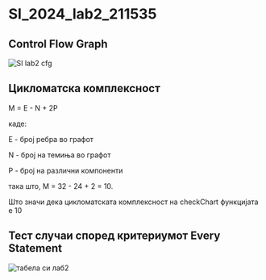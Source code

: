 # SI_2024_lab2_211535
## Control Flow Graph

![SI lab2 cfg](https://github.com/LeoSeLeKT/SI_2024_lab2_211535/assets/94115888/5d70ff9f-34ab-4374-a872-edf6bc177d08)

## Цикломатска комплексност

M = E - N + 2P

каде:

E - број ребра во графот

N - број на темиња во графот

P - број на различни компоненти

така што, M = 32 - 24 + 2 = 10.

Што значи дека цикломатската комплексност на checkChart функцијата е 10



## Тест случаи според критериумот Every Statement

![табела си лаб2](https://github.com/LeoSeLeKT/SI_2024_lab2_211535/assets/94115888/db476478-7a29-44b2-a320-43d82651551d)



